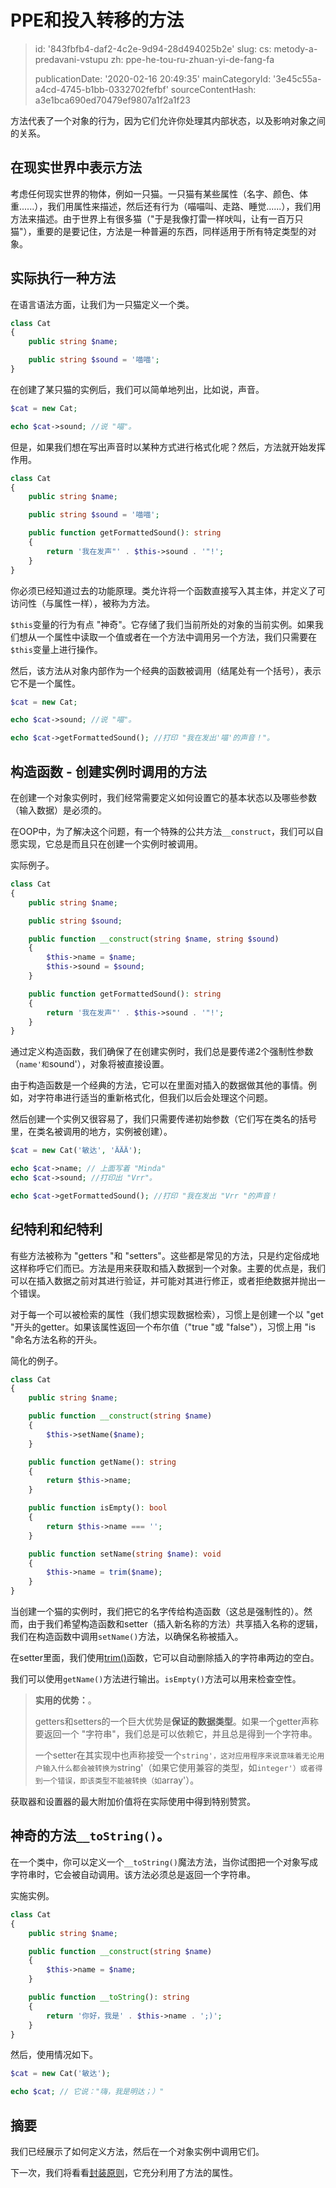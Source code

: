 PPE和投入转移的方法
===========

> id: '843fbfb4-daf2-4c2e-9d94-28d494025b2e'
> slug:
> 	cs: metody-a-predavani-vstupu
> 	zh: ppe-he-tou-ru-zhuan-yi-de-fang-fa
> 
> publicationDate: '2020-02-16 20:49:35'
> mainCategoryId: '3e45c55a-a4cd-4745-b1bb-0332702fefbf'
> sourceContentHash: a3e1bca690ed70479ef9807a1f2a1f23

方法代表了一个对象的行为，因为它们允许你处理其内部状态，以及影响对象之间的关系。

在现实世界中表示方法
----------------------------------

考虑任何现实世界的物体，例如一只猫。一只猫有某些属性（名字、颜色、体重......），我们用属性来描述，然后还有行为（喵喵叫、走路、睡觉......），我们用方法来描述。由于世界上有很多猫（"于是我像打雷一样吠叫，让有一百万只猫"），重要的是要记住，方法是一种普遍的东西，同样适用于所有特定类型的对象。

实际执行一种方法
-----------------------------

在语言语法方面，让我们为一只猫定义一个类。

```php
class Cat
{
    public string $name;

    public string $sound = '喵喵';
}
```

在创建了某只猫的实例后，我们可以简单地列出，比如说，声音。

```php
$cat = new Cat;

echo $cat->sound; //说 "喵"。
```

但是，如果我们想在写出声音时以某种方式进行格式化呢？然后，方法就开始发挥作用。

```php
class Cat
{
    public string $name;

    public string $sound = '喵喵';

    public function getFormattedSound(): string
    {
        return '我在发声"' . $this->sound . '"!';
    }
}
```

你必须已经知道过去的功能原理。类允许将一个函数直接写入其主体，并定义了可访问性（与属性一样），被称为方法。

`$this`变量的行为有点 "神奇"。它存储了我们当前所处的对象的当前实例。如果我们想从一个属性中读取一个值或者在一个方法中调用另一个方法，我们只需要在`$this`变量上进行操作。

然后，该方法从对象内部作为一个经典的函数被调用（结尾处有一个括号），表示它不是一个属性。

```php
$cat = new Cat;

echo $cat->sound; //说 "喵"。

echo $cat->getFormattedSound(); //打印 "我在发出'喵'的声音！"。
```

构造函数 - 创建实例时调用的方法
--------------------------------------------------

在创建一个对象实例时，我们经常需要定义如何设置它的基本状态以及哪些参数（输入数据）是必须的。

在OOP中，为了解决这个问题，有一个特殊的公共方法`__construct`，我们可以自愿实现，它总是而且只在创建一个实例时被调用。

实际例子。

```php
class Cat
{
    public string $name;

    public string $sound;

    public function __construct(string $name, string $sound)
    {
        $this->name = $name;
        $this->sound = $sound;
    }

    public function getFormattedSound(): string
    {
        return '我在发声"' . $this->sound . '"!';
    }
}
```

通过定义构造函数，我们确保了在创建实例时，我们总是要传递2个强制性参数（`name'和`sound'），对象将被直接设置。

由于构造函数是一个经典的方法，它可以在里面对插入的数据做其他的事情。例如，对字符串进行适当的重新格式化，但我们以后会处理这个问题。

然后创建一个实例又很容易了，我们只需要传递初始参数（它们写在类名的括号里，在类名被调用的地方，实例被创建）。

```php
$cat = new Cat('敏达', 'ǞǞǞ');

echo $cat->name; // 上面写着 "Minda"
echo $cat->sound; //打印出 "Vrr"。

echo $cat->getFormattedSound(); //打印 "我在发出 "Vrr "的声音！
```

纪特利和纪特利
-----------------

有些方法被称为 "getters "和 "setters"。这些都是常见的方法，只是约定俗成地这样称呼它们而已。方法是用来获取和插入数据到一个对象。主要的优点是，我们可以在插入数据之前对其进行验证，并可能对其进行修正，或者拒绝数据并抛出一个错误。

对于每一个可以被检索的属性（我们想实现数据检索），习惯上是创建一个以 "get "开头的getter。如果该属性返回一个布尔值（"true "或 "false"），习惯上用 "is "命名方法名称的开头。

简化的例子。

```php
class Cat
{
    public string $name;

    public function __construct(string $name)
    {
        $this->setName($name);
    }

    public function getName(): string
    {
        return $this->name;
    }

    public function isEmpty(): bool
    {
        return $this->name === '';
    }

    public function setName(string $name): void
    {
        $this->name = trim($name);
    }
}
```

当创建一个猫的实例时，我们把它的名字传给构造函数（这总是强制性的）。然而，由于我们希望构造函数和setter（插入新名称的方法）共享插入名称的逻辑，我们在构造函数中调用`setName()`方法，以确保名称被插入。

在setter里面，我们使用<a href="/function-trim">trim()</a>函数，它可以自动删除插入的字符串两边的空白。

我们可以使用`getName()`方法进行输出。`isEmpty()`方法可以用来检查空性。

> **实用的优势：**。
>
> getters和setters的一个巨大优势是**保证的数据类型**。如果一个getter声称要返回一个 "字符串"，我们总是可以依赖它，并且总是得到一个字符串。
>
> 一个setter在其实现中也声称接受一个`string'，这对应用程序来说意味着无论用户输入什么都会被转换为`string'（如果它使用兼容的类型，如`integer'）或者得到一个错误，即该类型不能被转换（如`array'）。

获取器和设置器的最大附加价值将在实际使用中得到特别赞赏。

神奇的方法`__toString()`。
-----------------------------

在一个类中，你可以定义一个`__toString()`魔法方法，当你试图把一个对象写成字符串时，它会被自动调用。该方法必须总是返回一个字符串。

实施实例。

```php
class Cat
{
    public string $name;

    public function __construct(string $name)
    {
        $this->name = $name;
    }

    public function __toString(): string
    {
        return '你好，我是' . $this->name . ';)';
    }
}
```

然后，使用情况如下。

```php
$cat = new Cat('敏达');

echo $cat; // 它说："嗨，我是明达；）"
```

摘要
-------

我们已经展示了如何定义方法，然后在一个对象实例中调用它们。

下一次，我们将看看<a href="/encapsulation">封装原则</a>，它充分利用了方法的属性。
